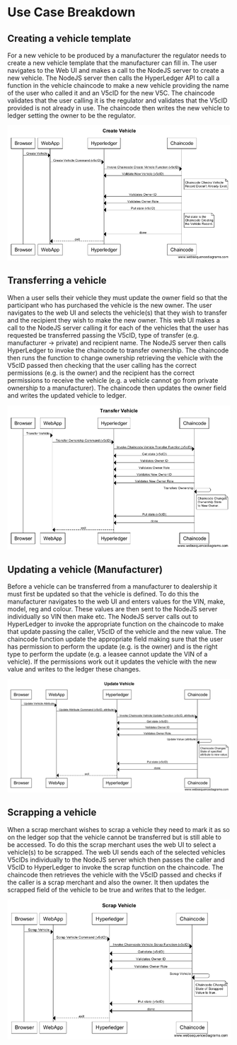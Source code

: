 # Use Case Breakdown

## Creating a vehicle template
For a new vehicle to be produced by a manufacturer the regulator needs to create a new vehicle template that the manufacturer can fill in. The user navigates to the Web UI and makes a call to the NodeJS server to create a new vehicle. The NodeJS server then calls the HyperLedger API to call a function in the vehicle chaincode to make a new vehicle providing the name of the user who called it and an V5cID for the new V5C. The chaincode validates that the user calling it is the regulator and validates that the V5cID provided is not already in use. The chaincode then writes the new vehicle to ledger setting the owner to be the regulator.

![Create vehicle sequence diagram](/Images/Use_case_diagrams/Create_Vehicle_Sequence_Diagram.png)

## Transferring a vehicle
When a user sells their vehicle they must update the owner field so that the participant who has purchased the vehicle is the new owner. The user navigates to the web UI and selects the vehicle(s) that they wish to transfer and the recipient they wish to make the new owner. This web UI makes a call to the NodeJS server calling it for each of the vehicles that the user has requested be transferred passing the V5cID, type of transfer (e.g. manufacturer → private) and recipient name. The NodeJS server then calls HyperLedger to invoke the chaincode to transfer ownership. The chaincode then runs the function to change ownership retrieving the vehicle with the V5cID passed then checking that the user calling has the correct permissions (e.g. is the owner) and the recipient has the correct permissions to receive the vehicle (e.g. a vehicle cannot go from private ownership to a manufacturer). The chaincode then updates the owner field and writes the updated vehicle to ledger.

![Transfer vehicle sequence diagram](/Images/Use_case_diagrams/Transfer_Vehicle_Sequence_Diagram.png)

## Updating a vehicle (Manufacturer)
Before a vehicle can be transferred from a manufacturer to dealership it must first be updated so that the vehicle is defined. To do this the manufacturer navigates to the web UI and enters values for the VIN, make, model, reg and colour. These values are then sent to the NodeJS server individually so VIN then make etc. The NodeJS server calls out to HyperLedger to invoke the appropriate function on the chaincode to make that update passing the caller, V5cID of the vehicle and the new value. The chaincode function update the appropriate field making sure that the user has permission to perform the update (e.g. is the owner) and is the right type to perform the update (e.g. a leasee cannot update the VIN of a vehicle). If the permissions work out it updates the vehicle with the new value and writes to the ledger these changes.

![Update vehicle sequence diagram](/Images/Use_case_diagrams/Update_Vehicle_Sequence_Diagram.png)
 
## Scrapping a vehicle
When a scrap merchant wishes to scrap a vehicle they need to mark it as so on the ledger sop that the vehicle cannot be transferred but is still able to be accessed. To do this the scrap merchant uses the web UI to select a vehicle(s) to be scrapped. The web UI sends each of the selected vehicles V5cIDs individually to the NodeJS server which then passes the caller and V5cID to HyperLedger to invoke the scrap function on the chaincode. The chaincode then retrieves the vehicle with the V5cID passed and checks if the caller is a scrap merchant and also the owner. It then updates the scrapped field of the vehicle to be true and writes that to the ledger. 
 
![Scrap vehicle sequence diagram](/Images/Use_case_diagrams/Scrap_Vehicle_Sequence_Diagram.png)
